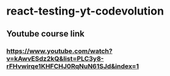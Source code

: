 # react-testing-yt-codevolution

## Youtube course link

### https://www.youtube.com/watch?v=kAwvESdz2kQ&list=PLC3y8-rFHvwirqe1KHFCHJ0RqNuN61SJd&index=1
